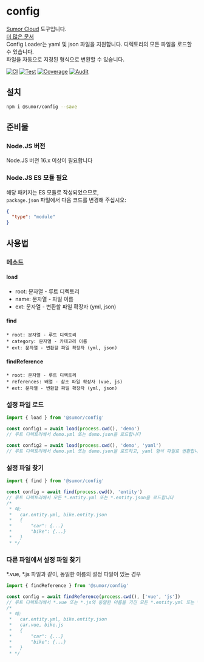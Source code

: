 # config

[Sumor Cloud](https://sumor.cloud) 도구입니다.  
[더 많은 문서](https://sumor.cloud)  
Config Loader는 yaml 및 json 파일을 지원합니다. 디렉토리의 모든 파일을 로드할 수 있습니다.  
파일을 자동으로 지정된 형식으로 변환할 수 있습니다.

[![CI](https://github.com/sumor-cloud/config/actions/workflows/ci.yml/badge.svg)](https://github.com/sumor-cloud/config/actions/workflows/ci.yml)
[![Test](https://github.com/sumor-cloud/config/actions/workflows/ut.yml/badge.svg)](https://github.com/sumor-cloud/config/actions/workflows/ut.yml)
[![Coverage](https://github.com/sumor-cloud/config/actions/workflows/coverage.yml/badge.svg)](https://github.com/sumor-cloud/config/actions/workflows/coverage.yml)
[![Audit](https://github.com/sumor-cloud/config/actions/workflows/audit.yml/badge.svg)](https://github.com/sumor-cloud/config/actions/workflows/audit.yml)

## 설치

```bash
npm i @sumor/config --save
```

## 준비물

### Node.JS 버전

Node.JS 버전 16.x 이상이 필요합니다

### Node.JS ES 모듈 필요

해당 패키지는 ES 모듈로 작성되었으므로,  
`package.json` 파일에서 다음 코드를 변경해 주십시오:

```json
{
  "type": "module"
}
```

## 사용법

### 메소드

#### load

- root: 문자열 - 루트 디렉토리
- name: 문자열 - 파일 이름
- ext: 문자열 - 변환할 파일 확장자 (yml, json)

#### find

    * root: 문자열 - 루트 디렉토리
    * category: 문자열 - 카테고리 이름
    * ext: 문자열 - 변환할 파일 확장자 (yml, json)

#### findReference

    * root: 문자열 - 루트 디렉토리
    * references: 배열 - 참조 파일 확장자 (vue, js)
    * ext: 문자열 - 변환할 파일 확장자 (yml, json)

### 설정 파일 로드

```javascript
import { load } from '@sumor/config'

const config1 = await load(process.cwd(), 'demo')
// 루트 디렉토리에서 demo.yml 또는 demo.json을 로드합니다

const config2 = await load(process.cwd(), 'demo', 'yaml')
// 루트 디렉토리에서 demo.yml 또는 demo.json을 로드하고, yaml 형식 파일로 변환합니다
```

### 설정 파일 찾기

```javascript
import { find } from '@sumor/config'

const config = await find(process.cwd(), 'entity')
// 루트 디렉토리에서 모든 *.entity.yml 또는 *.entity.json을 로드합니다
/*
 * 예:
 *   car.entity.yml, bike.entity.json
 *   {
 *       "car": {...}
 *       "bike": {...}
 *   }
 * */
```

### 다른 파일에서 설정 파일 찾기

*.vue, *.js 파일과 같이, 동일한 이름의 설정 파일이 있는 경우

```javascript
import { findReference } from '@sumor/config'

const config = await findReference(process.cwd(), ['vue', 'js'])
// 루트 디렉토리에서 *.vue 또는 *.js와 동일한 이름을 가진 모든 *.entity.yml 또는 *.entity.json을 로드합니다
/*
 * 예:
 *   car.entity.yml, bike.entity.json
 *   car.vue, bike.js
 *   {
 *       "car": {...}
 *       "bike": {...}
 *   }
 * */
``` 